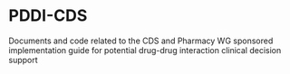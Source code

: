 # PDDI-CDS
Documents and code related to the CDS and Pharmacy WG sponsored implementation guide for potential drug-drug interaction clinical decision support
